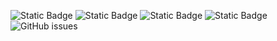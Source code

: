 ![Static Badge](https://img.shields.io/badge/blacklists-60-000000) ![Static Badge](https://img.shields.io/badge/blacklisted-2816873-cc0000) ![Static Badge](https://img.shields.io/badge/whitelisted-2243-00CC00) ![Static Badge](https://img.shields.io/badge/streaming_blacklist-28107-000000) ![GitHub issues](https://img.shields.io/github/issues/fabriziosalmi/blacklists)
